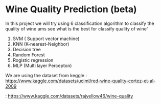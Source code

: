 # Wine Quality Prediction (beta)
In this project we will try using 6 classification algorithm to classify the quality of wine ams see what is the best for classify quality of wine'

1. SVM ( Support vector machine)
2. KNN (K-nearest-Neighbor)
3. Decision tree
4. Random Forest
5. Rogistic regression
6. MLP (Multi layer Percepton)

We are using the dataset from keggle
: https://www.kaggle.com/datasets/uciml/red-wine-quality-cortez-et-al-2009

: https://www.kaggle.com/datasets/rajyellow46/wine-quality
